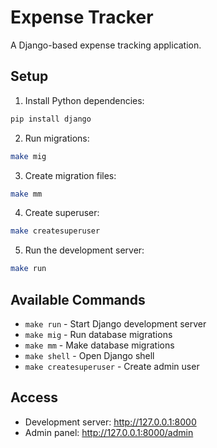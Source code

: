 # Expense Tracker

A Django-based expense tracking application.

## Setup

1. Install Python dependencies:
```bash
pip install django
```

2. Run migrations:
```bash
make mig
```

3. Create migration files:
```bash
make mm
```

4. Create superuser:
```bash
make createsuperuser
```

5. Run the development server:
```bash
make run
```

## Available Commands

- `make run` - Start Django development server
- `make mig` - Run database migrations
- `make mm` - Make database migrations
- `make shell` - Open Django shell
- `make createsuperuser` - Create admin user

## Access

- Development server: http://127.0.0.1:8000
- Admin panel: http://127.0.0.1:8000/admin 